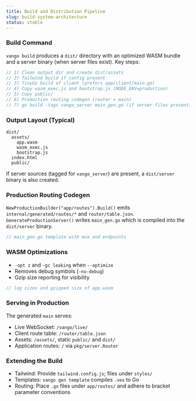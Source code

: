 ```yaml
---
title: Build and Distribution Pipeline
slug: build-system-architecture
status: stable
---
```


### Build Command

`vango build` produces a `dist/` directory with an optimized WASM bundle and a server binary (when server files exist). Key steps:

```37:186:cmd/vango/build.go
// 1) Clean output dir and create dist/assets
// 2) Tailwind build if config present
// 3) TinyGo build of client (prefers app/client/main.go)
// 4) Copy wasm_exec.js and bootstrap.js (NODE_ENV=production)
// 5) Copy public/
// 6) Production routing codegen (router + main)
// 7) go build -tags vango_server main_gen.go (if server files present)
```

### Output Layout (Typical)

```
dist/
  assets/
    app.wasm
    wasm_exec.js
    bootstrap.js
  index.html
  public/
```

If server sources (tagged for `vango_server`) are present, a `dist/server` binary is also created.

### Production Routing Codegen

`NewProductionBuilder("app/routes").Build()` emits `internal/generated/routes/*` and `router/table.json`. `GenerateProductionServer()` writes `main_gen.go` which is compiled into the `dist/server` binary.

```417:507:cmd/vango/internal/routes/production_builder.go
// main_gen.go template with mux and endpoints
```

### WASM Optimizations

- `-opt z` and `-gc leaking` when `--optimize`
- Removes debug symbols (`-no-debug`)
- Gzip size reporting for visibility

```106:121:cmd/vango/build.go
// log sizes and gzipped size of app.wasm
```

### Serving in Production

The generated `main` serves:

- Live WebSocket: `/vango/live/`
- Client route table: `/router/table.json`
- Assets: `/assets/`, static `public/` and `dist/`
- Application routes: `/` via `pkg/server.Router`

### Extending the Build

- Tailwind: Provide `tailwind.config.js`; files under `styles/`
- Templates: `vango gen template` compiles `.vex` to Go
- Routing: Place `.go` files under `app/routes/` and adhere to bracket parameter conventions


